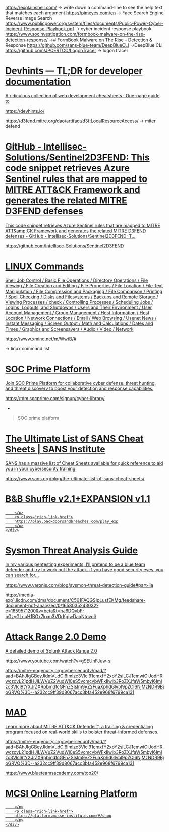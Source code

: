  https://explainshell.com/ -> write down a command-line to see the help text that matches each argument
 https://pimeyes.com/en -> Face Search Engine Reverse Image Search
 https://www.publicpower.org/system/files/documents/Public-Power-Cyber-Incident-Response-Playbook.pdf -> cyber incident response playbook
 https://www.socinvestigation.com/formbook-malware-on-the-rise-detection-response/ -># FormBook Malware on The Rise – Detection & Response
 https://github.com/sans-blue-team/DeepBlueCLI ->DeepBlue CLI
 https://github.com/JPCERTCC/LogonTracer -> logon tracer 

<div class="rich-link-card-container"><a class="rich-link-card" href="https://devhints.io/" target="_blank">
	<div class="rich-link-image-container">
		<div class="rich-link-image" style="background-image: url('https://assets.devhints.io/previews/index.jpg?t=20220707131335')">
	</div>
	</div>
	<div class="rich-link-card-text">
		<h1 class="rich-link-card-title">Devhints — TL;DR for developer documentation</h1>
		<p class="rich-link-card-description">
		A ridiculous collection of web development cheatsheets · One-page guide to
		</p>
		<p class="rich-link-href">
		https://devhints.io/
		</p>
	</div>
</a></div>

https://d3fend.mitre.org/dao/artifact/d3f:LocalResourceAccess/ -> miter defend


<div class="rich-link-card-container"><a class="rich-link-card" href="https://github.com/Intellisec-Solutions/Sentinel2D3FEND" target="_blank">
	<div class="rich-link-image-container">
		<div class="rich-link-image" style="background-image: url('https://opengraph.githubassets.com/ace70aa37cdecc74c27930f1194b68d18e0960add751e3672a55c3545ae6d9d4/Intellisec-Solutions/Sentinel2D3FEND')">
	</div>
	</div>
	<div class="rich-link-card-text">
		<h1 class="rich-link-card-title">GitHub - Intellisec-Solutions/Sentinel2D3FEND: This code snippet retrieves Azure Sentinel rules that are mapped to MITRE ATT&CK Framework and generates the related MITRE D3FEND defenses</h1>
		<p class="rich-link-card-description">
		This code snippet retrieves Azure Sentinel rules that are mapped to MITRE ATT&amp;amp;CK Framework and generates the related MITRE D3FEND defenses - GitHub - Intellisec-Solutions/Sentinel2D3FEND: T...
		</p>
		<p class="rich-link-href">
		https://github.com/Intellisec-Solutions/Sentinel2D3FEND
		</p>
	</div>
</a></div>




<div class="rich-link-card-container"><a class="rich-link-card" href="https://www.xmind.net/m/WwtB/#" target="_blank">
	<div class="rich-link-image-container">
		<div class="rich-link-image" style="background-image: url('https://s3.amazonaws.com/xmindshare/preview/WwtB-hwuhEnD-08859.png')">
	</div>
	</div>
	<div class="rich-link-card-text">
		<h1 class="rich-link-card-title">LINUX Commands</h1>
		<p class="rich-link-card-description">
		Shell Job Control / Basic File Operations / Directory Operations / File Viewing / File Creation and Editing / File Properties / File Location / File Text Manipulation / File Compression and Packaging / File Comparison / Printing / Spell Checking / Disks and Filesystems / Backups and Remote Storage / Viewing Processes / check / Controlling Processes / Scheduling Jobs / Logins, Logouts, and Shutdowns / Users and Their Environment / User Account Management / Group Management / Host Information / Host Location / Network Connections / Email / Web Browsing / Usenet News / Instant Messaging / Screen Output / Math and Calculations / Dates and Times / Graphics and Screensavers / Audio / Video / Network
		</p>
		<p class="rich-link-href">
		https://www.xmind.net/m/WwtB/#
		</p>
	</div>
</a></div>

 -> linux command list 

<div class="rich-link-card-container"><a class="rich-link-card" href="https://tdm.socprime.com/signup/cyber-library/ " target="_blank">
	<div class="rich-link-image-container">
		<div class="rich-link-image" style="background-image: url('https://tdm.socprime.com/images/favicon.ico?ver=5.3.4.2')">
	</div>
	</div>
	<div class="rich-link-card-text">
		<h1 class="rich-link-card-title">SOC Prime Platform</h1>
		<p class="rich-link-card-description">
		Join SOC Prime Platform for collaborative cyber defense, threat hunting, and threat discovery to boost your detection and response capabilities.
		</p>
		<p class="rich-link-href">
		https://tdm.socprime.com/signup/cyber-library/ 
		</p>
	</div>
</a></div>



-


> SOC prime platform 



<div class="rich-link-card-container"><a class="rich-link-card" href="https://www.sans.org/blog/the-ultimate-list-of-sans-cheat-sheets/" target="_blank">
	<div class="rich-link-image-container">
		<div class="rich-link-image" style="background-image: url('https://images.contentstack.io/v3/assets/blt36c2e63521272fdc/blt3b9dbc8492637093/60a7f2761df7ea69b75ba460/cropped-SANS-Blue-Square-192x192.png')">
	</div>
	</div>
	<div class="rich-link-card-text">
		<h1 class="rich-link-card-title">The Ultimate List of SANS Cheat Sheets | SANS Institute</h1>
		<p class="rich-link-card-description">
		SANS has a massive list of Cheat Sheets available for quick reference to aid you in your cybersecurity training.
		</p>
		<p class="rich-link-href">
		https://www.sans.org/blog/the-ultimate-list-of-sans-cheat-sheets/
		</p>
	</div>
</a></div>


<div class="rich-link-card-container"><a class="rich-link-card" href="https://play.backdoorsandbreaches.com/play_exp" target="_blank">
	<div class="rich-link-image-container">
		<div class="rich-link-image" style="background-image: url('https://play.backdoorsandbreaches.com/favicon.ico')">
	</div>
	</div>
	<div class="rich-link-card-text">
		<h1 class="rich-link-card-title">B&B Shuffle v2.1+EXPANSION v1.1</h1>
		<p class="rich-link-card-description">
		
		</p>
		<p class="rich-link-href">
		https://play.backdoorsandbreaches.com/play_exp
		</p>
	</div>
</a></div>


<div class="rich-link-card-container"><a class="rich-link-card" href="https://www.varonis.com/blog/sysmon-threat-detection-guide#part-iia" target="_blank">
	<div class="rich-link-image-container">
		<div class="rich-link-image" style="background-image: url('https://info.varonis.com/hubfs/Imported_Blog_Media/sysmon-hero.png#keepProtocol')">
	</div>
	</div>
	<div class="rich-link-card-text">
		<h1 class="rich-link-card-title">Sysmon Threat Analysis Guide</h1>
		<p class="rich-link-card-description">
		In my various pentesting experiments, I’ll pretend to be a blue team defender and try to work out the attack. If you have good security eyes, you can search for...
		</p>
		<p class="rich-link-href">
		https://www.varonis.com/blog/sysmon-threat-detection-guide#part-iia
		</p>
	</div>
</a></div>

https://media-exp1.licdn.com/dms/document/C561FAQGSIpLusfEKMg/feedshare-document-pdf-analyzed/0/1658035243032?e=1659571200&v=beta&t=hJ6DQybF-bGzyGLcuH1BGx7kxm3VDrKgjwDaqNtovoI\


<div class="rich-link-card-container"><a class="rich-link-card" href="https://www.youtube.com/watch?v=gSEUnFJuw-s" target="_blank">
	<div class="rich-link-image-container">
		<div class="rich-link-image" style="background-image: url('https://www.youtube.com/embed/gSEUnFJuw-s?feature=oembed')">
	</div>
	</div>
	<div class="rich-link-card-text">
		<h1 class="rich-link-card-title">Attack Range 2.0 Demo</h1>
		<p class="rich-link-card-description">
		A detailed demo of Splunk Attack Range 2.0
		</p>
		<p class="rich-link-href">
		https://www.youtube.com/watch?v=gSEUnFJuw-s
		</p>
	</div>
</a></div>


https://mitre-engenuity.org/cybersecurity/mad/?aad=BAhJIgGBeyJldmVudCI6Imlzc3Vlcl91cmxfY2xpY2siLCJ1cmwiOiJodHRwczovL21pdHJlLWVuZ2VudWl0eS5vcmcvbWFkIiwib3RoZXJfaW5mbyI6Imlzc3Vlcl9tYXJrZXRpbmdfcGFnZSIsIm9yZ2FuaXphdGlvbl9pZCI6NjMzNDR9BjoGRVQ%3D--a232cc9ff39d8067acc3bfa452e968f6799ca131
<div class="rich-link-card-container"><a class="rich-link-card" href="https://mitre-engenuity.org/cybersecurity/mad/?aad=BAhJIgGBeyJldmVudCI6Imlzc3Vlcl91cmxfY2xpY2siLCJ1cmwiOiJodHRwczovL21pdHJlLWVuZ2VudWl0eS5vcmcvbWFkIiwib3RoZXJfaW5mbyI6Imlzc3Vlcl9tYXJrZXRpbmdfcGFnZSIsIm9yZ2FuaXphdGlvbl9pZCI6NjMzNDR9BjoGRVQ%3D--a232cc9ff39d8067acc3bfa452e968f6799ca131" target="_blank">
	<div class="rich-link-image-container">
		<div class="rich-link-image" style="background-image: url('https://mitre-engenuity.org/wp-content/uploads/2022/05/MELogoNew.png')">
	</div>
	</div>
	<div class="rich-link-card-text">
		<h1 class="rich-link-card-title">MAD</h1>
		<p class="rich-link-card-description">
		Learn more about MITRE ATT&CK Defender™, a training & credentialing program focused on real-world skills to bolster threat-informed defenses.
		</p>
		<p class="rich-link-href">
		https://mitre-engenuity.org/cybersecurity/mad/?aad=BAhJIgGBeyJldmVudCI6Imlzc3Vlcl91cmxfY2xpY2siLCJ1cmwiOiJodHRwczovL21pdHJlLWVuZ2VudWl0eS5vcmcvbWFkIiwib3RoZXJfaW5mbyI6Imlzc3Vlcl9tYXJrZXRpbmdfcGFnZSIsIm9yZ2FuaXphdGlvbl9pZCI6NjMzNDR9BjoGRVQ%3D--a232cc9ff39d8067acc3bfa452e968f6799ca131
		</p>
	</div>
</a></div>


https://www.blueteamsacademy.com/top20/


<div class="rich-link-card-container"><a class="rich-link-card" href="https://platform.mosse-institute.com/#/shop" target="_blank">
	<div class="rich-link-image-container">
		<div class="rich-link-image" style="background-image: url('https://platform.mosse-institute.com/static/img/icons/favicon-32x32.png.ico')">
	</div>
	</div>
	<div class="rich-link-card-text">
		<h1 class="rich-link-card-title">MCSI Online Learning Platform</h1>
		<p class="rich-link-card-description">
		
		</p>
		<p class="rich-link-href">
		https://platform.mosse-institute.com/#/shop
		</p>
	</div>
</a></div>

